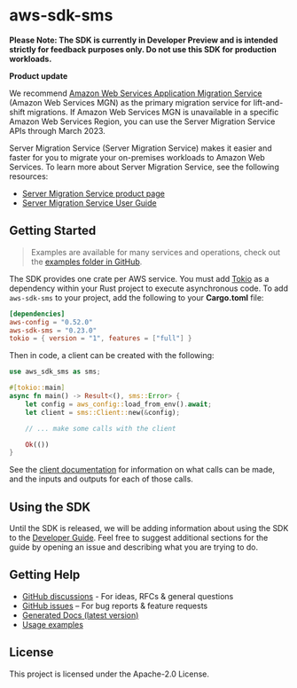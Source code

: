# aws-sdk-sms

**Please Note: The SDK is currently in Developer Preview and is intended strictly for
feedback purposes only. Do not use this SDK for production workloads.**

__Product update__

We recommend [Amazon Web Services Application Migration Service](http://aws.amazon.com/application-migration-service) (Amazon Web Services MGN) as the primary migration service for lift-and-shift migrations. If Amazon Web Services MGN is unavailable in a specific Amazon Web Services Region, you can use the Server Migration Service APIs through March 2023.

Server Migration Service (Server Migration Service) makes it easier and faster for you to migrate your on-premises workloads to Amazon Web Services. To learn more about Server Migration Service, see the following resources:
  - [Server Migration Service product page](http://aws.amazon.com/server-migration-service/)
  - [Server Migration Service User Guide](https://docs.aws.amazon.com/server-migration-service/latest/userguide/)

## Getting Started

> Examples are available for many services and operations, check out the
> [examples folder in GitHub](https://github.com/awslabs/aws-sdk-rust/tree/main/examples).

The SDK provides one crate per AWS service. You must add [Tokio](https://crates.io/crates/tokio)
as a dependency within your Rust project to execute asynchronous code. To add `aws-sdk-sms` to
your project, add the following to your **Cargo.toml** file:

```toml
[dependencies]
aws-config = "0.52.0"
aws-sdk-sms = "0.23.0"
tokio = { version = "1", features = ["full"] }
```

Then in code, a client can be created with the following:

```rust
use aws_sdk_sms as sms;

#[tokio::main]
async fn main() -> Result<(), sms::Error> {
    let config = aws_config::load_from_env().await;
    let client = sms::Client::new(&config);

    // ... make some calls with the client

    Ok(())
}
```

See the [client documentation](https://docs.rs/aws-sdk-sms/latest/aws_sdk_sms/client/struct.Client.html)
for information on what calls can be made, and the inputs and outputs for each of those calls.

## Using the SDK

Until the SDK is released, we will be adding information about using the SDK to the
[Developer Guide](https://docs.aws.amazon.com/sdk-for-rust/latest/dg/welcome.html). Feel free to suggest
additional sections for the guide by opening an issue and describing what you are trying to do.

## Getting Help

* [GitHub discussions](https://github.com/awslabs/aws-sdk-rust/discussions) - For ideas, RFCs & general questions
* [GitHub issues](https://github.com/awslabs/aws-sdk-rust/issues/new/choose) – For bug reports & feature requests
* [Generated Docs (latest version)](https://awslabs.github.io/aws-sdk-rust/)
* [Usage examples](https://github.com/awslabs/aws-sdk-rust/tree/main/examples)

## License

This project is licensed under the Apache-2.0 License.

